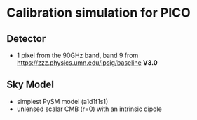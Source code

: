 Calibration simulation for PICO
===============================

## Detector

* 1 pixel from the 90GHz band, band 9 from https://zzz.physics.umn.edu/ipsig/baseline **V3.0**

## Sky Model

* simplest PySM model (a1d1f1s1)
* unlensed scalar CMB (r=0) with an intrinsic dipole
